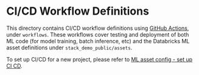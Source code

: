 # CI/CD Workflow Definitions
This directory contains CI/CD workflow definitions using [GitHub Actions](https://docs.github.com/en/actions),
under ``workflows``. These workflows cover testing and deployment of both ML code (for model training, batch inference, etc) and the 
Databricks ML asset definitions under ``stack_demo_public/assets``. 

To set up CI/CD for a new project,
please refer to [ML asset config - set up CI CD](../../stack_demo_public/assets/README.md#set-up-ci-and-cd).
